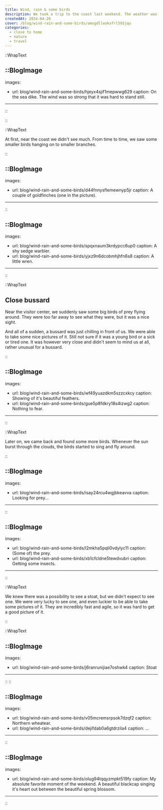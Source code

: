 ```yaml
---
title: Wind, rain & some birds
description: We took a trip to the coast last weekend. The weather was stormy, but we still had a great time. It wasn't always easy to find birds, but we got some nice moments!
createdAt: 2024-04-20
cover: /blog/wind-rain-and-some-birds/amugdlleokxfrl593jqu
categories:
  - close to home
  - nature
  - travel
---
```


::WrapText

<!-- prettier-ignore -->
::BlogImage
---

images:

- url: blog/wind-rain-and-some-birds/hjeyx4sjif1mepwwg629
  caption: On the sea dike. The wind was so strong that it was hard to stand still.

---

::

::

::WrapText

<p>At first, near the coast we didn't see much. From time to time, we saw some smaller birds hanging on to smaller branches.</p>

::

<!-- prettier-ignore -->
::BlogImage
---

images:

- url: blog/wind-rain-and-some-birds/d44fnnysflemewnyp5jr
  caption: A couple of goldfinches (one in the picture).

---

::

<!-- prettier-ignore -->
::BlogImage
---

images:

- url: blog/wind-rain-and-some-birds/spqxnaum3krdypcc6up0
  caption: A shy sedge warbler.
- url: blog/wind-rain-and-some-birds/yjxz9n6dcobmhjhfn6s8
  caption: A little wren.

---

::

::WrapText

<h2 class="mb-6 text-3xl tracking-wide font-bold">Close bussard</h2>

<p class="mb-6">
  Near the visitor center, we suddenly saw some big birds of prey flying around. They were too far away to see what they were, but it was a nice sight.
</p>
<p>
  And all of a sudden, a bussard was just chilling in front of us. We were able to take some nice pictures of it. Still not sure if it was a young bird or a sick or tired one. It was however very close and didn't seem to mind us at all, rather unusual for a bussard.
</p>

::

<!-- prettier-ignore -->
::BlogImage
---

images:

- url: blog/wind-rain-and-some-birds/wf49yuazdkm5szzcxkcy
  caption: Showing of it's beautiful feathers.
- url: blog/wind-rain-and-some-birds/gue5p8fdkry18s4izwg2
  caption: Nothing to fear.

---

::

::WrapText

<p>
  Later on, we came back and found some more birds. Whenever the sun burst through the clouds, the birds started to sing and fly around.
</p>

::

<!-- prettier-ignore -->
::BlogImage
---

images:

- url: blog/wind-rain-and-some-birds/isay24rcu4wgjbkeavva
  caption: Looking for prey...

---

::

<!-- prettier-ignore -->
::BlogImage
---

images:

- url: blog/wind-rain-and-some-birds/l2mkha5pqli0vdylyc11
  caption: (Some of) the prey.
- url: blog/wind-rain-and-some-birds/xb1cfcldne5tewdvubri
  caption: Getting some insects.

---

::

::WrapText

<p>
  We knew there was a possibility to see a stoat, but we didn't expect to see one. We were very lucky to see one, and even luckier to be able to take some pictures of it. They are incredibly fast and agile, so it was hard to get a good picture of it.
</p>
::

::WrapText

<!-- prettier-ignore -->
::BlogImage
---

images:

- url: blog/wind-rain-and-some-birds/j6ranrunijiae7oshwk4
  caption: Stoat

---

::
::

<!-- prettier-ignore -->
::BlogImage
---

images:

- url: blog/wind-rain-and-some-birds/v05mcremsrpsok7dzqf2
  caption: Northern wheatear.
- url: blog/wind-rain-and-some-birds/dejifdab0a6gtdrzila4
  caption: ...

---

::

<!-- prettier-ignore -->
::BlogImage
---

images:

- url: blog/wind-rain-and-some-birds/olug94tqqyzmpkt519fy
  caption: My absolute favorite moment of the weekend. A beautiful blackcap singing it's heart out between the beautiful spring blossom.

---

::
